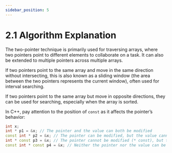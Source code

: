 ```yaml
---
sidebar_position: 5
---
```


# 2.1 Algorithm Explanation

The two-pointer technique is primarily used for traversing arrays, where two pointers point to different elements to collaborate on a task. It can also be extended to multiple pointers across multiple arrays.

If two pointers point to the same array and move in the same direction without intersecting, this is also known as a sliding window (the area between the two pointers represents the current window), often used for interval searching.

If two pointers point to the same array but move in opposite directions, they can be used for searching, especially when the array is sorted.

In C++, pay attention to the position of `const` as it affects the pointer’s behavior:

```cpp
int x;
int * p1 = &x; // The pointer and the value can both be modified
const int * p2 = &x; // The pointer can be modified, but the value cannot (const int)
int * const p3 = &x; // The pointer cannot be modified (* const), but the value can
const int * const p4 = &x; // Neither the pointer nor the value can be modified
```
